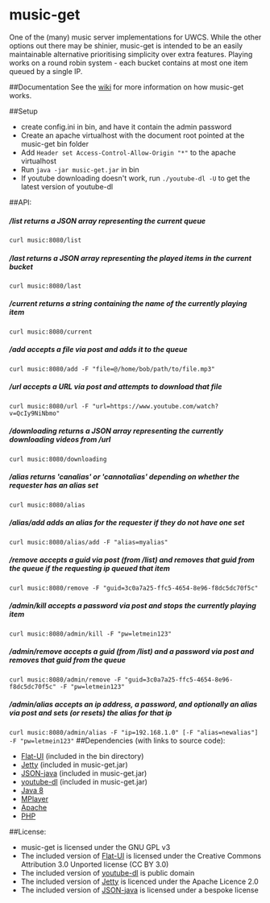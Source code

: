 # music-get

One of the (many) music server implementations for UWCS. While the other options out there may be shinier, music-get is intended to be an easily maintainable alternative prioritising simplicity over extra features. Playing works on a round robin system - each bucket contains at most one item queued by a single IP.

##Documentation
See the [wiki](https://github.com/mcnutty26/music-get/wiki) for more information on how music-get works.

##Setup
* create config.ini in bin, and have it contain the admin password
* Create an apache virtualhost with the document root pointed at the music-get bin folder
* Add ```Header set Access-Control-Allow-Origin "*"``` to the apache virtualhost
* Run ```java -jar music-get.jar``` in bin
* If youtube downloading doesn't work, run ```./youtube-dl -U``` to get the latest version of youtube-dl

##API:
##### /list returns a JSON array representing the current queue 
```curl music:8080/list```
##### /last returns a JSON array representing the played items in the current bucket
```curl music:8080/last```
##### /current returns a string containing the name of the currently playing item
```curl music:8080/current```
##### /add accepts a file via post and adds it to the queue
```curl music:8080/add -F "file=@/home/bob/path/to/file.mp3"```
##### /url accepts a URL via post and attempts to download that file
```curl music:8080/url -F "url=https://www.youtube.com/watch?v=QcIy9NiNbmo"```
##### /downloading returns a JSON array representing the currently downloading videos from /url
```curl music:8080/downloading```
##### /alias returns 'canalias' or 'cannotalias' depending on whether the requester has an alias set
```curl music:8080/alias```
##### /alias/add adds an alias for the requester if they do not have one set
```curl music:8080/alias/add -F "alias=myalias"```
##### /remove accepts a guid via post (from /list) and removes that guid from the queue if the requesting ip queued that item
```curl music:8080/remove -F "guid=3c0a7a25-ffc5-4654-8e96-f8dc5dc70f5c"```
##### /admin/kill accepts a password via post and stops the currently playing item
```curl music:8080/admin/kill -F "pw=letmein123"```
##### /admin/remove accepts a guid (from /list) and a password via post and removes that guid from the queue
```curl music:8080/admin/remove -F "guid=3c0a7a25-ffc5-4654-8e96-f8dc5dc70f5c" -F "pw=letmein123"```
##### /admin/alias accepts an ip address, a password, and optionally an alias via post and sets (or resets) the alias for that ip
```curl music:8080/admin/alias -F "ip=192.168.1.0" [-F "alias=newalias"] -F "pw=letmein123"```
##Dependencies (with links to source code):
* [Flat-UI](https://github.com/designmodo/Flat-UI) (included in the bin directory)
* [Jetty](https://github.com/eclipse/jetty.project) (included in music-get.jar)
* [JSON-java](https://github.com/stleary/JSON-java) (included in music-get.jar)
* [youtube-dl](https://github.com/rg3/youtube-dl/) (included in music-get.jar)
* [Java 8](http://download.java.net/openjdk/jdk8/)
* [MPlayer](https://www.mplayerhq.hu/design7/dload.html)
* [Apache](https://github.com/apache/httpd)
* [PHP](https://github.com/php/php-src)

##License:
* music-get is licensed under the GNU GPL v3
* The included version of [Flat-UI](https://github.com/designmodo/Flat-UI) is licensed under the Creative Commons Attribution 3.0 Unported license (CC BY 3.0) 
* The included version of [youtube-dl](https://github.com/rg3/youtube-dl/) is public domain
* The included version of [Jetty](https://github.com/eclipse/jetty.project) is licenced under the Apache Licence 2.0
* The included version of [JSON-java](https://github.com/stleary/JSON-java) is licensed under a bespoke license
